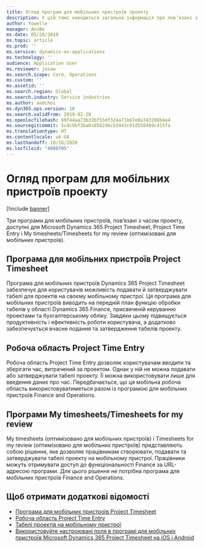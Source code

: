 ```yaml
---
title: Огляд програм для мобільних пристроїв проекту
description: У цій темі наводиться загальна інформація про пов’язані з часом програми проекту для Microsoft Dynamics 365 Project Timesheet, Project Time Entry та My timesheets/Timesheets, що доступні на мобільному пристрої.
author: Yowelle
manager: AnnBe
ms.date: 05/28/2019
ms.topic: article
ms.prod: ''
ms.service: dynamics-ax-applications
ms.technology: ''
audience: Application User
ms.reviewer: josaw
ms.search.scope: Core, Operations
ms.custom: ''
ms.assetid: ''
ms.search.region: Global
ms.search.industry: Service industries
ms.author: andchoi
ms.dyn365.ops.version: 10
ms.search.validFrom: 2019-02-28
ms.openlocfilehash: 69f44aa73b33bf55df324a71b67e0a743208b4e4
ms.sourcegitcommit: 5c4c9bf3ba018562d6cb3443c01d550489c415fa
ms.translationtype: HT
ms.contentlocale: uk-UA
ms.lasthandoff: 10/16/2020
ms.locfileid: "4086705"
---
```

# <a name="project-mobile-applications-overview"></a>Огляд програм для мобільних пристроїв проекту

[!include [banner](../includes/banner.md)]

Три програми для мобільних пристроїв, пов’язані з часом проекту, доступні для Microsoft Dynamics 365 Project Timesheet, Project Time Entry і My timesheets/Timesheets for my review (оптимізовані для мобільних пристроїв).

## <a name="project-timesheet-mobile-app"></a>Програма для мобільних пристроїв Project Timesheet

Програма для мобільних пристроїв Dynamics 365 Project Timesheet забезпечує для користувачів можливість подавати й затверджувати табелі для проектів на своєму мобільному пристрої. Ця програма для мобільних пристроїв виводить на передній план функцію обробки табелів у області Dynamics 365 Finance, присвяченій керуванню проектами та бухгалтерському обліку. Завдяки цьому підвищується продуктивність і ефективність роботи користувача, а додатково забезпечується вчасне подання та затвердження табелів проекту.

## <a name="project-time-entry-workspace"></a>Робоча область Project Time Entry

Робоча область Project Time Entry дозволяє користувачам вводити та зберігати час, витрачений за проектом. Однак у ній не можна подавати або затверджувати табелі проекту. Її можна використовувати лише для введення даних про час. Передбачається, що ця мобільна робоча область використовуватиметься разом із програмою для мобільних пристроїв Finance and Operations.

## <a name="my-timesheetstimesheets-for-my-review"></a>Програми My timesheets/Timesheets for my review

My timesheets (оптимізовано для мобільних пристроїв) і Timesheets for my review (оптимізовано для мобільних пристроїв) представляють собою рішення, яке дозволяє працівникам створювати, подавати та затверджувати табелі проекту на мобільному пристрої. Працівники можуть отримувати доступ до функціональності Finance за URL-адресою програми. Для цього рішення не потрібна програма для мобільних пристроїв Finance and Operations.

## <a name="for-more-information"></a>Щоб отримати додаткові відомості

- [Програма для мобільних пристроїв Project Timesheet](project-timesheet.md)
- [Робоча область Project Time Entry]( project-time-entry-mobile-workspace.md)
- [Табелі проектів на мобільному пристрої](Mobile-timesheets.md)
- [Використовуйте настроювані поля в програмі для мобільних пристроїв Microsoft Dynamics 365 Project Timesheet на iOS і Android](custom-fields-mobile.md)

